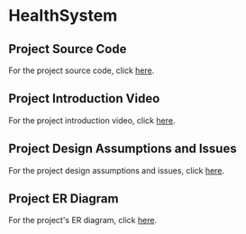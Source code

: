 # HealthSystem

## Project Source Code
For the project source code, click [here](https://github.com/ibrahimozdemir1/Flight_API).

## Project Introduction Video
For the project introduction video, click [here](https://youtu.be/_nOcCz2TUEU).

## Project Design Assumptions and Issues
For the project design assumptions and issues, click [here](https://drive.google.com/file/d/1BiuEP-EtRXlxJcnPH9wjX-HkfuJJhz8h/view?usp=sharing).

## Project ER Diagram
For the project's ER diagram, click [here](https://drive.google.com/file/d/1HFxQUgCJ0KpIDrSv2kVb1DMsx5sHDhcA/view?usp=sharing).
